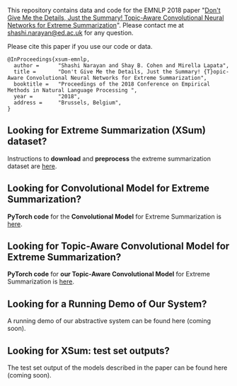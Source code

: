 This repository contains data and code for the EMNLP 2018 paper "[Don't Give Me the Details, Just the Summary! Topic-Aware Convolutional Neural Networks for Extreme Summarization](https://arxiv.org/abs/1808.08745)". Please contact me at shashi.narayan@ed.ac.uk for any question.

Please cite this paper if you use our code or data.
```
@InProceedings{xsum-emnlp,
  author =      "Shashi Narayan and Shay B. Cohen and Mirella Lapata",
  title =       "Don't Give Me the Details, Just the Summary! {T}opic-Aware Convolutional Neural Networks for Extreme Summarization",
  booktitle =   "Proceedings of the 2018 Conference on Empirical Methods in Natural Language Processing ",
  year =        "2018",
  address =     "Brussels, Belgium",
}
```

## Looking for Extreme Summarization (XSum) dataset?

Instructions to **download** and **preprocess** the extreme summarization dataset are [here](./XSum-Dataset).

## Looking for Convolutional Model for Extreme Summarization?

**PyTorch code** for the **Convolutional Model** for Extreme Summarization is [here](https://github.com/shashiongithub/XSum-ConvS2S).

## Looking for Topic-Aware Convolutional Model for Extreme Summarization?

**PyTorch code** for **our Topic-Aware Convolutional Model** for Extreme Summarization is [here](https://github.com/shashiongithub/XSum-Topic-ConvS2S).

## Looking for a Running Demo of Our System?

A running demo of our abstractive system can be found here (coming soon).

## Looking for XSum: test set outputs?

The test set output of the models described in the paper can be found here (coming soon).

